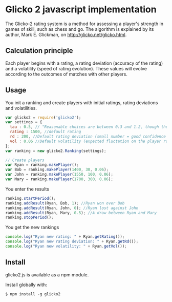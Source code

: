 # Glicko 2 javascript implementation

The Glicko-2 rating system is a method for assessing a player's strength in games of skill, such as chess and go.
The algorithm is explained by its author, Mark E. Glickman, on http://glicko.net/glicko.html.

## Calculation principle

Each player begins with a rating, a rating deviation (accuracy of the rating) and a volatility (speed of rating evolution). These values will evolve according to the outcomes of matches with other players.

## Usage

You init a ranking and create players with initial ratings, rating deviations and volatilities.

``` javascript
var glicko2 = require('glicko2');
var settings = {
  tau : 0.5, // "Reasonable choices are between 0.3 and 1.2, though the system should be tested to decide which value results in greatest predictive accuracy."
  rating : 1500, //default rating
  rd : 200, //Default rating deviation (small number = good confidence on the rating accuracy)
  vol : 0.06 //Default volatility (expected fluctation on the player rating)
};
var ranking = new glicko2.Ranking(settings);

// Create players
var Ryan = ranking.makePlayer();
var Bob = ranking.makePlayer(1400, 30, 0.06);
var John = ranking.makePlayer(1550, 100, 0.06);
var Mary = ranking.makePlayer(1700, 300, 0.06);
```

You enter the results

``` javascript
ranking.startPeriod();
ranking.addResult(Ryan, Bob, 1); //Ryan won over Bob
ranking.addResult(Ryan, John, 0); //Ryan lost against John
ranking.addResult(Ryan, Mary, 0.5); //A draw between Ryan and Mary
ranking.stopPeriod();
```

You get the new rankings

``` javascript
console.log("Ryan new rating: " + Ryan.getRating());
console.log("Ryan new rating deviation: " + Ryan.getRd());
console.log("Ryan new volatility: " + Ryan.getVol());
```

## Install

glicko2.js is available as a npm module.

Install globally with:

``` shell
$ npm install -g glicko2
```
